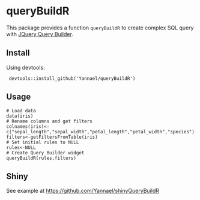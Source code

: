 # queryBuildR

This package provides a function `queryBuildR` to create complex SQL query with [JQuery Query Builder](http://mistic100.github.io/jQuery-QueryBuilder).

## Install

Using devtools:

```
 devtools::install_github('Yannael/queryBuildR')
```

## Usage

```
# Load data
data(iris)
# Rename columns and get filters
colnames(iris)<-c("sepal_length","sepal_width","petal_length","petal_width","species")
filters<-getFiltersFromTable(iris)
# Set initial rules to NULL
rules<-NULL
# Create Query Builder widget
queryBuildR(rules,filters)
```

## Shiny

See example at https://github.com/Yannael/shinyQueryBuildR


